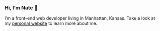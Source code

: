 ### Hi, I’m Nate 👋

I’m a front-end web developer living in Manhattan, Kansas. Take a look at my [personal website](https://natedillon.com/ "Nate Dillon") to learn more about me.
